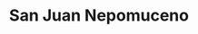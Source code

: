 ---
title: San Juan Nepomuceno
menu:
  region:
    parent: montes-de-maria
departamento: Bolívar
description: >-
  Es un municipio colombiano ubicado en el norte del departamento de Bolívar. Se
  encuentra dentro del sistema orográfico de las Serranías de San Jacinto
grafica_ubicacion_geografica: /charts/municipios/san-juan-nepomuceno/ubicacion_geografica.html
grafica_comunidades_focalizadas: /charts/municipios/san-juan-nepomuceno/comunidades_focalizadas.html
grafica_poblacion_genero: /charts/municipios/san-juan-nepomuceno/poblacion_genero.html
grafica_area_geografica_genero: /charts/municipios/san-juan-nepomuceno/area_geografica_genero.html
grafica_pertenencia_etnica: /charts/municipios/san-juan-nepomuceno/pertenencia_etnica.html
grafica_conflicto_identidad: /charts/municipios/san-juan-nepomuceno/conflicto_identidad.html
grafica_violencia_sexual: /charts/municipios/san-juan-nepomuceno/violencia_sexual.html
grafica_violencia_fisica: /charts/municipios/san-juan-nepomuceno/violencia_fisica.html
grafica_violencia_psicologica: /charts/municipios/san-juan-nepomuceno/violencia_psicologica.html
grafica_negligencia_abandono: /charts/municipios/san-juan-nepomuceno/negligencia_abandono.html
ficha: /fichas/san-juan-nepomuceno/ficha.pdf
centros_poblados_corregimientos:
  - Corralito
  - La Haya
  - San José Del Peñón (Las Porqueras)
  - San Agustín
  - San Cayetano
  - San Pedro Consolado
distribucion_poblacional_hombres: '18152'
distribucion_poblacional_mujeres: '17286'
poblacion_discapacidad: '489'
comunidades_etnicas_zona:
  - Zenú
asentamientos_indigenas: ''
resguardos_indigenas: ''
consejos_comunitarios: '2'
total_poblacion_victima: '20907'
num_sujetos_reparacion_colectiva: '1'
num_planes_retorno_reubicacion_colectiva: '6'
territorio_entidades_snariv_sivjrnr:
  - Alcaldía municipal (SNARIV)
  - Servicio Nacional de Aprendizaje (SENA) (SNARIV)
  - Instituto Colombiano de Bienestar Familiar (ICBF) (SNARIV)
  - Personería (SNARIV)
  - Defensoría del Pueblo (SNARIV)
  - Unidad de Búsqueda de Personas dadas por Desaparecidas (UBPD) (SIVJRNR)
  - >-
    "Comisión para el Esclarecimiento de la Verdad, la Convivencia y la No
    Repeteción (CEV) (SIVJRNR)"
  - Jurisdicción Especial para la Paz (JEP) (SIVJRNR)
priorizacion_convivencia_social_salud_mental: >-
  Promover las condiciones sociales y culturales donde se permiten el goce
  efectivo de los Derechos Sexuales y Reproductivo
region: Montes de María
priorizacion_sexualidad_derechos_sexuales_reproductivos: >-
  "Implementación de la política de Salud en el Ámbito laboral, Implementada la
  Estrategia AIEPI en su componente Comunitario a 800 familias"
priorizacion_gestion_diferencial_poblaciones_vulnerables: n/a
priorizacion_fortalecimiento_autoridad_sanitaria: n/a
eventos_salud_publica_predominantes:
  - Agresiones por animales potencialmente transmisores de rabia
  - Vigilancia en salud pública de la violencia de género e intrafamiliar
  - Infección respiratoria aguda grave inusitada
  - Morbilidad materna extrema
  - Dengue
  - Accidente ofídico
  - Intoxicaciones
  - Sífilis gestacional
  - Mortalidad perinatal y neonatal tardía
  - Intento de suicidio
rips_salud_mental_poblacion_general:
  - Trastorno mixto de ansiedad y depresión
  - Trastorno de ansiedad
  - Esquizofrenia
  - Trastorno de ansiedad generalizada
  - Esquizofrenia paranoide
servicios_telemedicina_mpio_depto:
  - No hay habilitados servicios aún
total_pobreza_multidimensional: 56.2%
pobreza_multidimensional_urbano: 54.0%
pobreza_multidimensional_centro_poblado_rural_disperso: 62.8%
ppales_actividades_economicas:
  - Agricultura
  - Ganadería
  - Sector Servicios y Comercio
  - Turismo de Naturaleza y Rural
observaciones_ppales_actividades_economicas: >-
  Agrícola (Ñame, Maíz, Yuca, Ají Dulce, Cacao y Cítricos)

  Pecuario (Ganadería Bovina, Ganadería de doble propósito -Leche y Carne-,
  Cerdos y Carneros)
ppal_vocacion_mpio:
  - Agricultura
  - Agroforestal
observaciones_ppal_vocacion_mpio: ''
trabajo_informal: 92.9%
ppal_uso_suelo:
  - Forestal
  - Agricultura
  - Ganadería
observaciones_ppal_uso_suelo: Forestal (Bosques Protectores)
espacios_socio_comunitarios:
  - Sala De Lectura - Tio Mane- San José Del Peñón
  - ' BIBLIOTECA PÚBLICA" LUIS ROQUE BORRE"'
  - ' Centro Cultural Julio Cesar Rojas Buendía'
medios_comunicacion:
  - Innovación Stereo
  - ' Asosanjuan'
iniciativas_org_sociedad_civil: '13'
programas_usaid:
  - Nuestra Tierra Próspera
  - ' Juntos por la Transparencia'
  - ' Riqueza Natural 2017-2022'
  - ' Iniciativa de Finanzas Rurales'
  - ' Mujeres Poderosas'
comunidad_focalizada: San Pedro Consolado

---